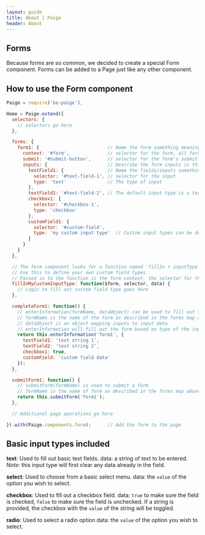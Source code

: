 ```yaml
---
layout: guide
title: About | Paige
header: About
---
```

## Forms
Because forms are so common, we decided to create a special Form component. Forms can be added to a Page just like any other component.

## How to use the Form component
```javascript
Paige = require('be-paige'),

Home = Paige.extend({
  selectors: {
    // selectors go here
  },

  forms: {
    form1: {                         // Name the form something meaningful
      context: '#form',              // selector for the form, all form actions will happen in this context
      submit: '#submit-button',      // selector for the form's submit button
      inputs: {                      // Describe the form inputs in this block
        textField1: {                // Name the fields/inputs something meaningful
          selector: '#text-field-1', // selector for the input
          type: 'text'               // The type of input
        },
        textField2: '#text-field-2', // The default input type is a text box
        checkbox1: {
          selector: '#checkbox-1',
          type: 'checkbox'
        },
        customField1: {
          selector: '#custom-field',
          type: 'my custom input type'  // Custom input types can be defined as well
        }
      }
    }
  },

  // The form component looks for a function named 'fillIn + inputType' to fill out the field
  // Use this to define your own custom field types. 
  // Passed in to the function is the form context, the selector for the input, and the data
  fillInMyCustomInputType: function($form, selector, data) {
    // Logic to fill out custom field type goes here
  },

  completeForm1: function() {
    // enterInformation(formName, dataObject) can be used to fill out the form
    // formName is the name of the form as described in the forms map above
    // dataObject is an object mapping inputs to input data
    // enterInformation will fill out the form based on type of the input as described in the form map
    return this.enterInformation('form1', {
      textField1: 'text string 1',
      textField2: 'text string 2',
      checkbox1: true,
      customField: 'custom field data'
    });
  },

  submitForm1: function() {
    // submitForm(formName) is used to submit a form
    // formName is the name of form as described in the forms map above
    return this.submitForm('form1');
  },

  // Additional page operations go here

}).with(Paige.components.form);      // Add the form to the page

```

## Basic input types included

**text**:
Used to fill out basic text fields.
data: a string of text to be entered. 
_Note_: this input type will first clear any data already in the field.

**select**:
Used to choose from a basic select menu.
data: the `value` of the option you wish to select.

**checkbox**:
Used to fill out a checkbox field.
data: `true` to make sure the field is checked, `false` to make sure the field is unchecked. If a string is provided, the checkbox with the `value` of the string will be toggled.

**radio**:
Used to select a radio option
data: the `value` of the option you wish to select.
